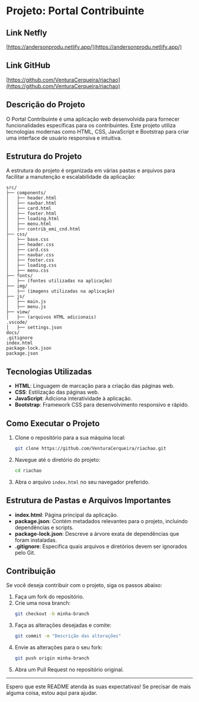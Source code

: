 # Projeto: Portal Contribuinte

## Link Netfly
[https://andersonprodu.netlify.app/](https://andersonprodu.netlify.app/)

## Link GitHub
[https://github.com/VenturaCerqueira/riachao](https://github.com/VenturaCerqueira/riachao)

## Descrição do Projeto
O Portal Contribuinte é uma aplicação web desenvolvida para fornecer funcionalidades específicas para os contribuintes. Este projeto utiliza tecnologias modernas como HTML, CSS, JavaScript e Bootstrap para criar uma interface de usuário responsiva e intuitiva.

## Estrutura do Projeto
A estrutura do projeto é organizada em várias pastas e arquivos para facilitar a manutenção e escalabilidade da aplicação:

```
src/
├── components/
│   ├── header.html
│   ├── navbar.html
│   ├── card.html
│   ├── footer.html
│   ├── loading.html
│   ├── menu.html
│   ├── contrib_emi_cnd.html
├── css/
│   ├── base.css
│   ├── header.css
│   ├── card.css
│   ├── navbar.css
│   ├── footer.css
│   ├── loading.css
│   ├── menu.css
├── fonts/
│   ├── (fontes utilizadas na aplicação)
├── img/
│   ├── (imagens utilizadas na aplicação)
├── js/
│   ├── main.js
│   ├── menu.js
├── view/
│   ├── (arquivos HTML adicionais)
.vscode/
│   ├── settings.json
docs/
.gitignore
index.html
package-lock.json
package.json
```

## Tecnologias Utilizadas
- **HTML**: Linguagem de marcação para a criação das páginas web.
- **CSS**: Estilização das páginas web.
- **JavaScript**: Adiciona interatividade à aplicação.
- **Bootstrap**: Framework CSS para desenvolvimento responsivo e rápido.

## Como Executar o Projeto
1. Clone o repositório para a sua máquina local:
   ```sh
   git clone https://github.com/VenturaCerqueira/riachao.git
   ```

2. Navegue até o diretório do projeto:
   ```sh
   cd riachao
   ```

3. Abra o arquivo `index.html` no seu navegador preferido.

## Estrutura de Pastas e Arquivos Importantes
- **index.html**: Página principal da aplicação.
- **package.json**: Contém metadados relevantes para o projeto, incluindo dependências e scripts.
- **package-lock.json**: Descreve a árvore exata de dependências que foram instaladas.
- **.gitignore**: Especifica quais arquivos e diretórios devem ser ignorados pelo Git.

## Contribuição
Se você deseja contribuir com o projeto, siga os passos abaixo:
1. Faça um fork do repositório.
2. Crie uma nova branch:
   ```sh
   git checkout -b minha-branch
   ```
3. Faça as alterações desejadas e comite:
   ```sh
   git commit -m "Descrição das alterações"
   ```
4. Envie as alterações para o seu fork:
   ```sh
   git push origin minha-branch
   ```
5. Abra um Pull Request no repositório original.

---

Espero que este README atenda às suas expectativas! Se precisar de mais alguma coisa, estou aqui para ajudar.